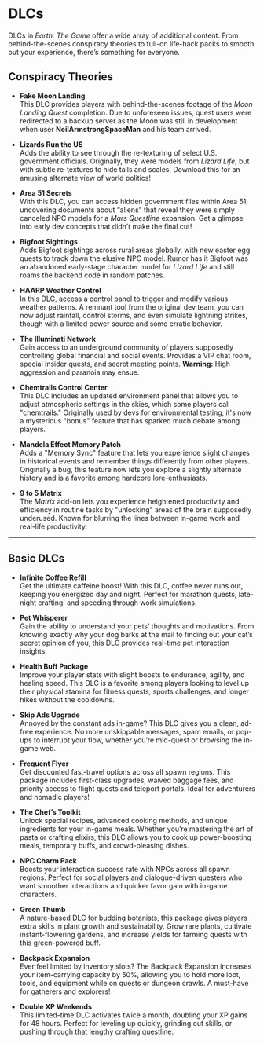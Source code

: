 # DLCs

DLCs in *Earth: The Game* offer a wide array of additional content. From behind-the-scenes conspiracy theories to full-on life-hack packs to smooth out your experience, there’s something for everyone.

## Conspiracy Theories

- **Fake Moon Landing**  
  This DLC provides players with behind-the-scenes footage of the *Moon Landing Quest* completion. Due to unforeseen issues, quest users were redirected to a backup server as the Moon was still in development when user **NeilArmstrongSpaceMan** and his team arrived.

- **Lizards Run the US**  
  Adds the ability to see through the re-texturing of select U.S. government officials. Originally, they were models from *Lizard Life*, but with subtle re-textures to hide tails and scales. Download this for an amusing alternate view of world politics!

- **Area 51 Secrets**  
  With this DLC, you can access hidden government files within Area 51, uncovering documents about “aliens” that reveal they were simply canceled NPC models for a *Mars Questline* expansion. Get a glimpse into early dev concepts that didn’t make the final cut!

- **Bigfoot Sightings**  
  Adds Bigfoot sightings across rural areas globally, with new easter egg quests to track down the elusive NPC model. Rumor has it Bigfoot was an abandoned early-stage character model for *Lizard Life* and still roams the backend code in random patches.

- **HAARP Weather Control**  
  In this DLC, access a control panel to trigger and modify various weather patterns. A remnant tool from the original dev team, you can now adjust rainfall, control storms, and even simulate lightning strikes, though with a limited power source and some erratic behavior.

- **The Illuminati Network**  
  Gain access to an underground community of players supposedly controlling global financial and social events. Provides a VIP chat room, special insider quests, and secret meeting points. **Warning:** High aggression and paranoia may ensue.

- **Chemtrails Control Center**  
  This DLC includes an updated environment panel that allows you to adjust atmospheric settings in the skies, which some players call "chemtrails." Originally used by devs for environmental testing, it's now a mysterious "bonus" feature that has sparked much debate among players.

- **Mandela Effect Memory Patch**  
  Adds a "Memory Sync" feature that lets you experience slight changes in historical events and remember things differently from other players. Originally a bug, this feature now lets you explore a slightly alternate history and is a favorite among hardcore lore-enthusiasts.
  
- **9 to 5 Matrix**  
  The *Matrix* add-on lets you experience heightened productivity and efficiency in routine tasks by "unlocking" areas of the brain supposedly underused. Known for blurring the lines between in-game work and real-life productivity.

---
## Basic DLCs

- **Infinite Coffee Refill**  
  Get the ultimate caffeine boost! With this DLC, coffee never runs out, keeping you energized day and night. Perfect for marathon quests, late-night crafting, and speeding through work simulations.

- **Pet Whisperer**  
  Gain the ability to understand your pets’ thoughts and motivations. From knowing exactly why your dog barks at the mail to finding out your cat’s secret opinion of you, this DLC provides real-time pet interaction insights. 

- **Health Buff Package**  
  Improve your player stats with slight boosts to endurance, agility, and healing speed. This DLC is a favorite among players looking to level up their physical stamina for fitness quests, sports challenges, and longer hikes without the cooldowns.

- **Skip Ads Upgrade**  
  Annoyed by the constant ads in-game? This DLC gives you a clean, ad-free experience. No more unskippable messages, spam emails, or pop-ups to interrupt your flow, whether you’re mid-quest or browsing the in-game web.

- **Frequent Flyer**  
  Get discounted fast-travel options across all spawn regions. This package includes first-class upgrades, waived baggage fees, and priority access to flight quests and teleport portals. Ideal for adventurers and nomadic players!

- **The Chef’s Toolkit**  
  Unlock special recipes, advanced cooking methods, and unique ingredients for your in-game meals. Whether you’re mastering the art of pasta or crafting elixirs, this DLC allows you to cook up power-boosting meals, temporary buffs, and crowd-pleasing dishes.

- **NPC Charm Pack**  
  Boosts your interaction success rate with NPCs across all spawn regions. Perfect for social players and dialogue-driven questers who want smoother interactions and quicker favor gain with in-game characters.

- **Green Thumb**  
  A nature-based DLC for budding botanists, this package gives players extra skills in plant growth and sustainability. Grow rare plants, cultivate instant-flowering gardens, and increase yields for farming quests with this green-powered buff.

- **Backpack Expansion**  
  Ever feel limited by inventory slots? The Backpack Expansion increases your item-carrying capacity by 50%, allowing you to hold more loot, tools, and equipment while on quests or dungeon crawls. A must-have for gatherers and explorers!

- **Double XP Weekends**  
  This limited-time DLC activates twice a month, doubling your XP gains for 48 hours. Perfect for leveling up quickly, grinding out skills, or pushing through that lengthy crafting questline.
